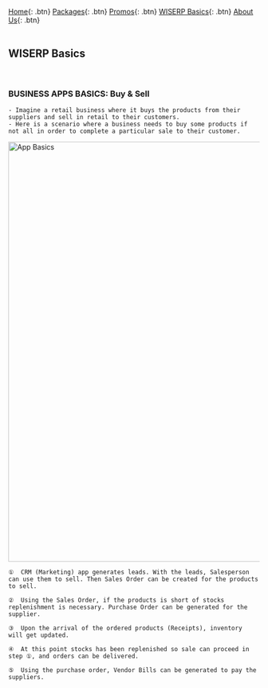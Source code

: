 [Home](https://wiserp-ph.github.io/wiserp){: .btn}
[Packages](https://wiserp-ph.github.io/wiserp/packages){: .btn}
[Promos](https://wiserp-ph.github.io/wiserp/promos){: .btn}
[WISERP Basics](https://wiserp-ph.github.io/wiserp/wiserp_basics){: .btn}
[About Us](https://wiserp-ph.github.io/wiserp/about){: .btn}
<br/>
<br/>

## WISERP Basics 
<br/>


### **BUSINESS APPS BASICS: Buy & Sell**

```
- Imagine a retail business where it buys the products from their suppliers and sell in retail to their customers.
- Here is a scenario where a business needs to buy some products if not all in order to complete a particular sale to their customer.
```

<img src="https://raw.githubusercontent.com/WISERP-PH/wiserp/gh-pages/images/buy_n_sell.png" alt="App Basics" width="840">

```
①  CRM (Marketing) app generates leads. With the leads, Salesperson can use them to sell. Then Sales Order can be created for the products to sell. 

②  Using the Sales Order, if the products is short of stocks replenishment is necessary. Purchase Order can be generated for the supplier. 

③  Upon the arrival of the ordered products (Receipts), inventory will get updated. 

④  At this point stocks has been replenished so sale can proceed in step ①, and orders can be delivered.

⑤  Using the purchase order, Vendor Bills can be generated to pay the suppliers. 
```
